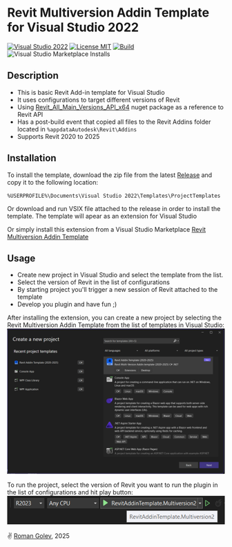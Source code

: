 ﻿# Revit Multiversion Addin Template for Visual Studio 2022
[![Visual Studio 2022](https://img.shields.io/badge/Visual%20Studio-2022-blue)](../..)
[![License MIT](https://img.shields.io/badge/License-MIT-blue.svg)](LICENSE)
[![Build](../../actions/workflows/Build.yml/badge.svg)](../../actions)
![Visual Studio Marketplace Installs](https://img.shields.io/visual-studio-marketplace/i/RomanGolev.RevitAddinTemplateMultiversion)


## Description
- This is basic Revit Add-in template for Visual Studio
- It uses configurations to target different versions of Revit
- Using [Revit_All_Main_Versions_API_x64](https://www.nuget.org/packages/Revit_All_Main_Versions_API_x64) nuget package as a reference to Revit API
- Has a post-build event that copied all files to the Revit Addins folder located in ```%appdataAutodesk\Revit\Addins```
- Supports Revit 2020 to 2025

## Installation 
To install the template, download the zip file from the latest [Release](https://github.com/romangolev/RevitAddinTemplate.Multiversion/releases) and copy it to the following location:

```
%USERPROFILE%\Documents\Visual Studio 2022\Templates\ProjectTemplates
```

Or download and run VSIX file attached to the release in order to install the template. The template will apear as an extension for Visual Studio

Or simply install this extension from a Visual Studio Marketplace [Revit Multiversion Addin Template](https://marketplace.visualstudio.com/items?itemName=RomanGolev.RevitAddinTemplateMultiversion)

## Usage
- Create new project in Visual Studio and select the template from the list.
- Select the version of Revit in the list of configurations
- By starting project you'll trigger a new session of Revit attached to the template 
- Develop you plugin and have fun ;)


After installing the extension, you can create a new project by selecting the Revit Multiversion Addin Template from the list of templates in Visual Studio:
![template](img/template.png)


To run the project, select the version of Revit you want to run the plugin in the list of configurations and hit play button:
![start](img/start.png)


✌️ [Roman Golev](https://www.romangolev.com/), 2025
